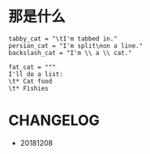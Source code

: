 # 那是什么

    tabby_cat = "\tI'm tabbed in."
    persian_cat = "I'm split\non a line."
    backslash_cat = "I'm \\ a \\ cat."
    
    fat_cat = """
    I'll do a list:
    \t* Cat food
    \t* Fishies
    









# CHANGELOG
- 20181208
